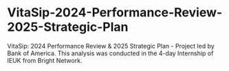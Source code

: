 # VitaSip-2024-Performance-Review-2025-Strategic-Plan
VitaSip: 2024 Performance Review &amp; 2025 Strategic Plan - Project led by Bank of America. This analysis was conducted in the 4-day Internship of IEUK from Bright Network.
